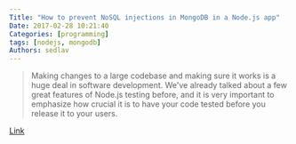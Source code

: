 ```yaml
---
Title: "How to prevent NoSQL injections in MongoDB in a Node.js app"
Date: 2017-02-28 10:21:40
Categories: [programming]
tags: [nodejs, mongodb]
Authors: sedlav
---
```


> Making changes to a large codebase and making sure it works is a huge deal in software development. We've already talked about a few great features of Node.js testing before, and it is very important to emphasize how crucial it is to have your code tested before you release it to your users.

[Link](https://blog.risingstack.com/getting-node-js-testing-and-tdd-right-node-js-at-scale/)
